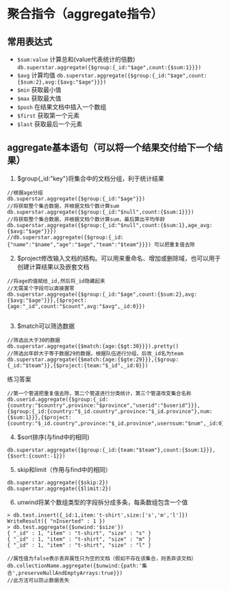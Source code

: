 # 聚合指令（aggregate指令）

## 常用表达式

- `$sum:value` 计算总和(value代表统计的倍数)
`db.superstar.aggregate({$group:{_id:"$age",count:{$sum:1}}})`
- `$avg` 计算均值
`db.superstar.aggregate({$group:{_id:"$age",count:{$sum:2},avg:{$avg:"$age"}}})`
- `$min` 获取最小值
- `$max` 获取最大值
- `$push` 在结果文档中插入一个数组
- `$first` 获取第一个元素
- `$last` 获取最后一个元素

## aggregate基本语句（可以将一个结果交付给下一个结果）
1. $group{_id:"key"}将集合中的文档分组，利于统计结果

```
//根据age分组
db.superstar.aggregate({$group:{_id:"$age"}})
//将获取整个集合数据，并根据文档个数计算sum
db.superstar.aggregate({$group:{_id:"$null",count:{$sum:1}}})
//将获取整个集合数据，并根据文档个数计算sum，最后算出平均年龄
db.superstar.aggregate({$group:{_id:"$null",count:{$sum:1},age_avg:{$avg:"$age"}}})
//db.superstar.aggregate({$group:{_id:{"name":"$name","age":"$age","team":"$team"}}}) 可以把重复值去除

```
2. $project修改输入文档的结构。可以用来重命名、增加或删除域，也可以用于创建计算结果以及嵌套文档

```
//将age的值赋给_id,然后将_id隐藏起来
//无需某个字段可以直接置零
db.superstar.aggregate({$group:{_id:"$age",count:{$sum:2},avg:{$avg:"$age"}}},{$project:{age:"_id",count:"$count",avg:"$avg",_id:0}})


```

3. $match可以筛选数据

```
//筛选出大于30的数据
db.superstar.aggregate({$match:{age:{$gt:30}}}).pretty()
//筛选出年龄大于等于数据29的数据，根据队伍进行分组，后改_id名为team
db.superstar.aggregate({$match:{age:{$gte:29}}},{$group:{_id:"$team"}},{$project:{team:"$_id",_id:0}})
```

练习答案

```
//第一个管道把重复值去除，第二个管道进行分类统计，第三个管道改变集合名称
db.userid.aggregate({$group:{_id:{country:"$country",province:"$province","userid":"$userid"}}},{$group:{_id:{country:"$_id.country",province:"$_id.province"},num:{$sum:1}}},{$project:{country:"$_id.country",province:"$_id.province",usernsum:"$num",_id:0}})
```

4. $sort排序(与find中的相同)

```
db.superstar.aggregate({$group:{_id:{team:"$team"},count:{$sum:1}}},{$sort:{count:-1}})
```
5. skip和limit（作用与find中的相同）

```
db.superstar.aggregate({$skip:2})
db.superstar.aggregate({$limit:2})
```

6. unwind将某个数组类型的字段拆分成多条，每条数组包含一个值

```
> db.test.insert({_id:1,item:'t-shirt',size:['s','m','l']})
WriteResult({ "nInserted" : 1 })
> db.test.aggregate({$unwind:'$size'})
{ "_id" : 1, "item" : "t-shirt", "size" : "s" }
{ "_id" : 1, "item" : "t-shirt", "size" : "m" }
{ "_id" : 1, "item" : "t-shirt", "size" : "l" }

//属性值为false表示丢弃属性只为空的文档（假如不存在该集合，则丢弃该文档）
db.collectionName.aggregate({$unwind:{path:'集合',preserveNullAndEmptyArrays:true}})
//此方法可以防止数据丢失
```
